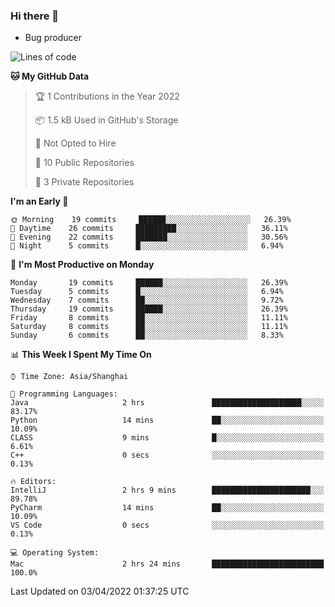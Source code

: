 ### Hi there 👋
* Bug producer
<!--START_SECTION:waka-->
![Lines of code](https://img.shields.io/badge/From%20Hello%20World%20I%27ve%20Written-3%20Thousand%20lines%20of%20code-blue)

**🐱 My GitHub Data** 

> 🏆 1 Contributions in the Year 2022
 > 
> 📦 1.5 kB Used in GitHub's Storage 
 > 
> 🚫 Not Opted to Hire
 > 
> 📜 10 Public Repositories 
 > 
> 🔑 3 Private Repositories  
 > 
**I'm an Early 🐤** 

```text
🌞 Morning    19 commits     ██████░░░░░░░░░░░░░░░░░░░   26.39% 
🌆 Daytime    26 commits     █████████░░░░░░░░░░░░░░░░   36.11% 
🌃 Evening    22 commits     ███████░░░░░░░░░░░░░░░░░░   30.56% 
🌙 Night      5 commits      █░░░░░░░░░░░░░░░░░░░░░░░░   6.94%

```
📅 **I'm Most Productive on Monday** 

```text
Monday       19 commits     ██████░░░░░░░░░░░░░░░░░░░   26.39% 
Tuesday      5 commits      █░░░░░░░░░░░░░░░░░░░░░░░░   6.94% 
Wednesday    7 commits      ██░░░░░░░░░░░░░░░░░░░░░░░   9.72% 
Thursday     19 commits     ██████░░░░░░░░░░░░░░░░░░░   26.39% 
Friday       8 commits      ██░░░░░░░░░░░░░░░░░░░░░░░   11.11% 
Saturday     8 commits      ██░░░░░░░░░░░░░░░░░░░░░░░   11.11% 
Sunday       6 commits      ██░░░░░░░░░░░░░░░░░░░░░░░   8.33%

```


📊 **This Week I Spent My Time On** 

```text
⌚︎ Time Zone: Asia/Shanghai

💬 Programming Languages: 
Java                     2 hrs               ████████████████████░░░░░   83.17% 
Python                   14 mins             ██░░░░░░░░░░░░░░░░░░░░░░░   10.09% 
CLASS                    9 mins              █░░░░░░░░░░░░░░░░░░░░░░░░   6.61% 
C++                      0 secs              ░░░░░░░░░░░░░░░░░░░░░░░░░   0.13%

🔥 Editors: 
IntelliJ                 2 hrs 9 mins        ██████████████████████░░░   89.78% 
PyCharm                  14 mins             ██░░░░░░░░░░░░░░░░░░░░░░░   10.09% 
VS Code                  0 secs              ░░░░░░░░░░░░░░░░░░░░░░░░░   0.13%

💻 Operating System: 
Mac                      2 hrs 24 mins       █████████████████████████   100.0%

```


 Last Updated on 03/04/2022 01:37:25 UTC
<!--END_SECTION:waka-->
